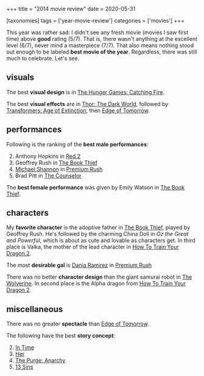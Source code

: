 +++
title = "2014 movie review"
date = 2020-05-31

[taxonomies]
tags = ['year-movie-review']
categories = ['movies']
+++

This year was rather sad: I didn't see any fresh movie (movies I saw
first time) above **good** rating (5/7). That is, there wasn't anything
at the excellent level (6/7), never mind a masterpiece (7/7). That also
means nothing stood out enough to be labeled **best movie of the year**.
Regardless, there was still much to celebrate. Let's see.

## visuals

The best **visual design** is in [The Hunger Games: Catching Fire].

The best **visual effects** are in [Thor: The Dark World], followed by
[Transformers: Age of Extinction], then [Edge of Tomorrow].

## performances

Following is the ranking of the **best male performances**:

2.  Anthony Hopkins in [Red 2]
4.  Geoffrey Rush in [The Book Thief]
5.  [Michael Shannon] in [Premium Rush]
6.  Brad Pitt in [The Counselor]

The **best female performance** was given by Emily Watson in [The Book Thief].

## characters

My **favorite character** is the adoptive father in [The Book Thief],
played by Geoffrey Rush. He's followed by the charming China Doll in
*Oz the Great and Powerful*, which is about as cute and lovable as
characters get. In third place is Valka, the mother of the lead
character in [How To Train Your Dragon 2].

The most **desirable gal** is [Dania Ramirez] in [Premium Rush]

There was no better **character design** than the giant samurai robot in
[The Wolverine]. In second place is the Alpha dragon from [How To Train
Your Dragon 2].

## miscellaneous

There was no
greater **spectacle** than [Edge of Tomorrow].

The following have the best **story concept**:

2.  [In Time]
4.  [Her]
5.  [The Purge: Anarchy]
6.  [13 Sins]

[The Hunger Games: Catching Fire]: @/the-hunger-games-catching-fire-2013.md
[Thor: The Dark World]: @/thor-the-dark-world-2013.md
[Transformers: Age of Extinction]: @/transformers-age-of-extinction-2014.md
[Edge of Tomorrow]: @/edge-of-tomorrow-2014.md
[Laurence R. Harvey]: http://www.imdb.com/name/nm4030776
[Michael Shannon]: http://en.wikipedia.org/wiki/Michael_Shannon
[Red 2]: @/red-2-2013.md
[Tom Wilkinson]: http://en.wikipedia.org/wiki/Tom_Wilkinson
[The Book Thief]: @/the-book-thief-2013.md
[Premium Rush]: @/premium-rush-2012.md
[The Counselor]: @/the-counselor-2013.md
[Susanne Lothar]: http://en.wikipedia.org/wiki/Susanne_Lothar
[How To Train Your Dragon 2]: @/how-to-train-your-dragon-2-2014.md
[Dania Ramirez]: http://en.wikipedia.org/wiki/Dania_Ramirez
[The Wolverine]: @/the-wolverine-2013.md
[In Time]: @/in-time-2011.md
[Her]: @/her.md
[The Purge: Anarchy]: @/the-purge-anarchy-2014.md
[13 Sins]: @/13-sins-2014.md
